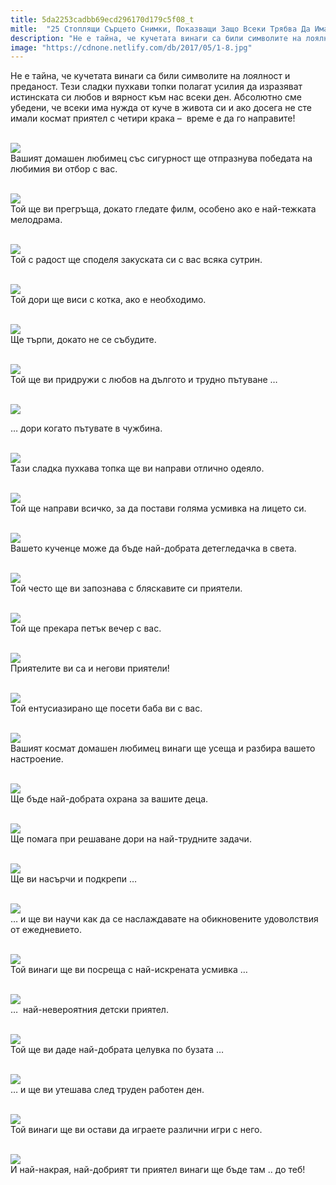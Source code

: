 ```yaml
---
title: 5da2253cadbb69ecd296170d179c5f08_t
mitle:  "25 Стоплящи Сърцето Снимки, Показващи Защо Всеки Трябва Да Има Куче в Живота си!"
description: "Не е тайна, че кучетата винаги са били символите на лоялност и преданост. Тези сладки пухкави топки полагат усилия да изразяват истинската си любов и вярност към н�"
image: "https://cdnone.netlify.com/db/2017/05/1-8.jpg"
---
```


 <p>Не е тайна, че кучетата винаги са били символите на лоялност и преданост. Тези сладки пухкави топки полагат усилия да изразяват истинската си любов и вярност към нас всеки ден. Абсолютно сме убедени, че всеки има нужда от куче в живота си и ако досега не сте имали космат приятел с четири крака –  време е да го направите!</p>       <p> <br/><img src="https://cdnone.netlify.com/db/2017/05/1-8.jpg"/><br/> Вашият домашен любимец със сигурност ще отпразнува победата на любимия ви отбор с вас.</p> <p> <br/><img src="https://cdnone.netlify.com/db/2017/05/2-8.jpg"/><br/> Той ще ви прегръща, докато гледате филм, особено ако е най-тежката мелодрама.</p> <p> <br/><img src="https://cdnone.netlify.com/db/2017/05/3-7.jpg"/><br/> Той с радост ще споделя закуската си с вас всяка сутрин.</p>      <p> <br/><img src="https://cdnone.netlify.com/db/2017/05/4-7.jpg"/><br/> Той дори ще виси с котка, ако е необходимо.</p> <p> <br/><img src="https://cdnone.netlify.com/db/2017/05/5-7.jpg"/><br/> Ще търпи, докато не се събудите.</p> <p> <br/><img src="https://cdnone.netlify.com/db/2017/05/6-6.jpg"/><br/> Той ще ви придружи с любов на дългото и трудно пътуване …</p> <p> <br/><img src="https://cdnone.netlify.com/db/2017/05/7-6.jpg"/><br/></p>      <p> … дори когато пътувате в чужбина.</p> <p> <br/><img src="https://cdnone.netlify.com/db/2017/05/8-6.jpg"/><br/> Тази сладка пухкава топка ще ви направи отлично одеяло.</p> <p> <br/><img src="https://cdnone.netlify.com/db/2017/05/9-6.jpg"/><br/> Той ще направи всичко, за да постави голяма усмивка на лицето си.</p> <p> <br/><img src="https://cdnone.netlify.com/db/2017/05/10-6.jpg"/><br/> Вашето кученце може да бъде най-добрата детегледачка в света.</p> <p> <br/><img src="https://cdnone.netlify.com/db/2017/05/11-5.jpg"/><br/> Той често ще ви запознава с бляскавите си приятели.</p> <p> <br/><img src="https://cdnone.netlify.com/db/2017/05/12-5.jpg"/><br/> Той ще прекара петък вечер с вас.</p>      <p> <br/><img src="https://cdnone.netlify.com/db/2017/05/13-5.jpg"/><br/> Приятелите ви са и негови приятели!</p> <p> <br/><img src="https://cdnone.netlify.com/db/2017/05/14-5.jpg"/><br/> Той ентусиазирано ще посети баба ви с вас.</p> <p> <br/><img src="https://cdnone.netlify.com/db/2017/05/15-3.jpg"/><br/> Вашият космат домашен любимец винаги ще усеща и разбира вашето настроение.</p> <p> <br/><img src="https://cdnone.netlify.com/db/2017/05/16-2.jpg"/><br/> Ще бъде най-добрата охрана за вашите деца.</p>      <p> <br/><img src="https://cdnone.netlify.com/db/2017/05/17-1.jpg"/><br/> Ще помага при решаване дори на най-трудните задачи.</p> <p> <br/><img src="https://cdnone.netlify.com/db/2017/05/18-1.jpg"/><br/> Ще ви насърчи и подкрепи …</p> <p> <br/><img src="https://cdnone.netlify.com/db/2017/05/19-1.jpg"/><br/> … и ще ви научи как да се наслаждавате на обикновените удоволствия от ежедневието.</p> <p> <br/><img src="https://cdnone.netlify.com/db/2017/05/20-2.jpg"/><br/> Той винаги ще ви посреща с най-искрената усмивка …</p> <p> <br/><img src="https://cdnone.netlify.com/db/2017/05/21-1.jpg"/><br/> …  най-невероятния детски приятел.</p> <p> <br/><img src="https://cdnone.netlify.com/db/2017/05/22-1.jpg"/><br/> Той ще ви даде най-добрата целувка по бузата …</p> <p> <br/><img src="https://cdnone.netlify.com/db/2017/05/23.jpg"/><br/> … и ще ви утешава след труден работен ден.</p> <p> <br/><img src="https://cdnone.netlify.com/db/2017/05/24.jpg"/><br/> Той винаги ще ви остави да играете различни игри с него.</p>  <p> <br/><img src="https://cdnone.netlify.com/db/2017/05/25.jpg"/><br/> И най-накрая, най-добрият ти приятел винаги ще бъде там .. до теб!</p>       